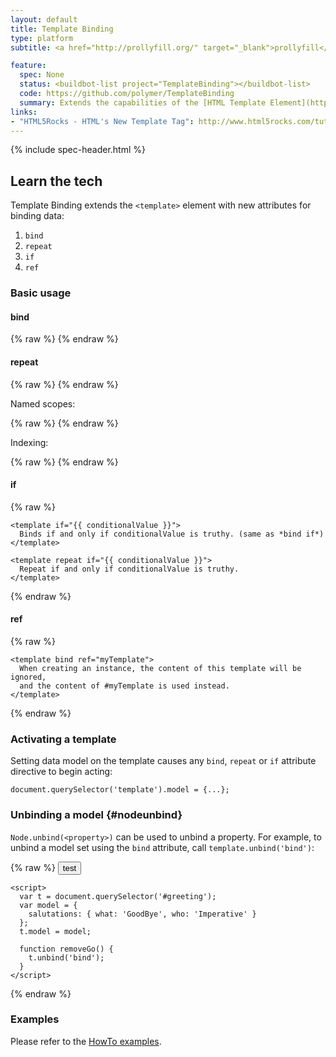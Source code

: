 ```yaml
---
layout: default
title: Template Binding
type: platform
subtitle: <a href="http://prollyfill.org/" target="_blank">prollyfill</a>

feature:
  spec: None
  status: <buildbot-list project="TemplateBinding"></buildbot-list>
  code: https://github.com/polymer/TemplateBinding
  summary: Extends the capabilities of the [HTML Template Element](http://www.w3.org/TR/html-templates/) by enabling it to create, manage, and remove instances of content bound to data defined in JavaScript.
links:
- "HTML5Rocks - HTML's New Template Tag": http://www.html5rocks.com/tutorials/webcomponents/template/
---
```


{% include spec-header.html %}

<!-- {% include toc.html %} -->

## Learn the tech

Template Binding extends the `<template>` element with new attributes for binding data:

1. `bind`
1. `repeat`
1. `if`
1. `ref`

### Basic usage

#### bind

{% raw %}
    <template bind="{{ singleton }}">
      Creates a single instance with {{ bindings }} when singleton model data is provided.
    </template>
{% endraw %}

#### repeat

{% raw %}
    <template repeat="{{ collection }}">
      Creates an instance with {{ bindings }} for every element in the array collection.
    </template>
{% endraw %}

Named scopes:

{% raw %}
    <template repeat="{{ user in users }}">
      {{user.name}}
    </template>
{% endraw %}

Indexing:

{% raw %}
    <template repeat="{{ foo, i in foos }}">
      <template repeat="{{ value, j in foo }}">
        {{ i }}:{{ j }}. {{ value }}
      </template>
    </template>
{% endraw %}

#### if

{% raw %}
    <template bind if="{{ conditionalValue }}">
      Binds if and only if conditionalValue is truthy.
    </template>

    <template if="{{ conditionalValue }}">
      Binds if and only if conditionalValue is truthy. (same as *bind if*)
    </template>

    <template repeat if="{{ conditionalValue }}">
      Repeat if and only if conditionalValue is truthy.
    </template>
{% endraw %}

#### ref

{% raw %}
    <template id="myTemplate">
      Used by any template which refers to this one by the ref attribute
    </template>

    <template bind ref="myTemplate">
      When creating an instance, the content of this template will be ignored,
      and the content of #myTemplate is used instead.
    </template>
{% endraw %}

### Activating a template

Setting data model on the template causes any `bind`, `repeat` or `if` attribute
directive to begin acting:

    document.querySelector('template').model = {...};

### Unbinding a model {#nodeunbind}

`Node.unbind(<property>)` can be used to unbind a property. For example, to unbind
a model set using the `bind` attribute, call `template.unbind('bind')`:

{% raw %}
    <button onclick="removeGo()">test</button>
    <template id="greeting" bind="{{ salutations }}">
      Hello, {{who}} - {{what}}
    </template>

    <script>
      var t = document.querySelector('#greeting');
      var model = {
        salutations: { what: 'GoodBye', who: 'Imperative' }
      };
      t.model = model;
        
      function removeGo() {
        t.unbind('bind');
      }
    </script>
{% endraw %}

### Examples

Please refer to the [HowTo examples](https://github.com/Polymer/TemplateBinding/tree/master/examples/how_to).
